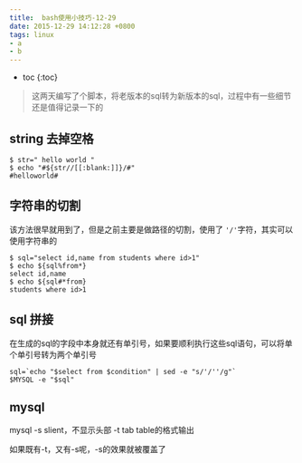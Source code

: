 ```yaml
---
title:  bash使用小技巧-12-29
date: 2015-12-29 14:12:28 +0800
tags: linux
- a
- b
---
```


* toc
{:toc}


> 这两天编写了个脚本，将老版本的sql转为新版本的sql，过程中有一些细节还是值得记录一下的

## string 去掉空格

    $ str=" hello world "
    $ echo "#${str//[[:blank:]]}/#"
    #helloworld#

## 字符串的切割

该方法很早就用到了，但是之前主要是做路径的切割，使用了 `'/'`字符，其实可以使用字符串的

    $ sql="select id,name from students where id>1"
    $ echo ${sql%from*}
    select id,name
    $ echo ${sql#*from}
    students where id>1


## sql 拼接

在生成的sql的字段中本身就还有单引号，如果要顺利执行这些sql语句，可以将单个单引号转为两个单引号

    sql=`echo "$select from $condition" | sed -e "s/'/''/g"`
    $MYSQL -e "$sql"

## mysql 

mysql  -s slient，不显示头部
       -t tab  table的格式输出

如果既有-t，又有-s呢，-s的效果就被覆盖了    

